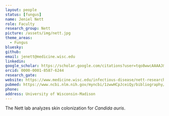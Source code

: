 ```yaml
---
layout: people
status: [fungus]
name: Jeniel Nett
role: Faculty
research_group: Nett
picture: /assets/img/nett.jpg
theme_areas:
  - Fungus
bluesky: 
github: 
email: jenett@medicine.wisc.edu
linkedin:
google_scholar: https://scholar.google.com/citations?user=tqo8wwcAAAAJ&hl=en
orcid: 0000-0001-8587-6244
research_gate: 
website: https://www.medicine.wisc.edu/infectious-disease/nett-research
pubmed: https://www.ncbi.nlm.nih.gov/myncbi/1zwwHCpJceiQy/bibliography/public/
phone: 
address: University of Wisconsin-Madison
---
```


The Nett lab analyzes skin colonization for *Candida auris*.